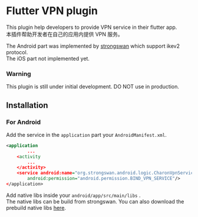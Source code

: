 # Flutter VPN plugin

This plugin help developers to provide VPN service in their flutter app.  
本插件帮助开发者在自己的应用内提供 VPN 服务。

The Android part was implemented by [strongswan](https://www.strongswan.org/) which support ikev2 protocol.  
The iOS part not implemented yet.

### Warning
This plugin is still under initial development. DO NOT use in production.

## Installation

### For Android

Add the service in the `application` part your `AndroidManifest.xml`.
```xml
<application
        ...
    <activity
        ...
    </activity>
    <service android:name="org.strongswan.android.logic.CharonVpnService"
        android:permission="android.permission.BIND_VPN_SERVICE"/>
</application>
```

Add native libs inside your `android/app/src/main/libs` .  
The native libs can be build from strongswan. 
You can also download the prebuild native libs [here](https://github.com/X-dea/Flutter_VPN/releases).

